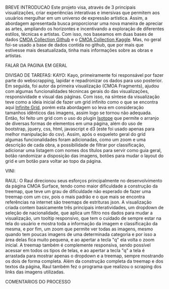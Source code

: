 BREVE INTRODUCAO 
Este projeto visa, através de 3 principais visualizações, criar experiências interativas e imersivas que permitem aos usuários mergulhar em um universo de expressão artística. Assim, a abordagem apresentada busca proporcionar uma nova maneira de apreciar as artes, ampliando os horizontes e incentivando a exploração de diferentes estilos, técnicas e artistas. Com isso, nos baseamos em duas bases de dados [CMOA Collection Github](https://github.com/cmoa/collection) e o 
[CMOA Collection Kaggle](https://www.kaggle.com/datasets/mfrancis23/carnegie-museum-of-art). Mas, no geral foi-se usado a base de dados contida no github, que por mais que estivesse mais desatualizada, tinha mais informações sobre as obras e artistas.

FALAR DA PAGINA EM GERAL

DIVISAO DE TAREFAS:
KAYO:
Kayo, primeiramente foi responsável por fazer parte do webscrapping, lapidar e repadronizar os dados para uso posterior. Em seguida, foi autor da primeira visualização (CMOA Fragments), ajudou com algumas funcionalidades técnincas gerais do das visualizações, responsividade e visual das páginas. Com isso, na síntese da visualização teve como a ideia inicial de fazer um grid infinito como o que se encontra aqui [Infinite Grid](https://codepen.io/radixzz/pen/eRJKXy), porém esta abordagem so leva em consideração tamanhos idênticos das imagens, assim logo se tornou não adequada. Então, foi feito um grid com o uso do plugin [Isotope](https://isotope.metafizzy.co) que permite o arranjo de diversas formas de elementos em uma página, além do uso de bootstrap, jquery, css, html, javascript e d3 (este foi usado apenas para melhor manipulação do csv). Assim, após o esqueleto geral do grid algumas funcionalidades foram adicionadas, como um zoom e uma descrição de cada obra, a possibilidade de filtrar por classificação, adicionar uma listagem com nomes dos títulos para servir como guia geral, botão randomizar a disposição das imagens, botões para mudar o layout do grid e um botão para voltar ao topo da página.


VINI:


RAUL:
O Raul direcionou seus esforços principalmente no desenvolvimento da página CMOA Surface, tendo como maior dificuldade a construção da treemap, que teve um grau de dificuldade não esperado de fazer uma treemap com um csv, pois o mais padrão e o que mais se encontra referências na internet são treemaps de estrituras json. A visualização criada contem basicamente três principais interatividades, um dropdown de seleção de nacionalidade, que aplica um filtro nos dados para mudar a visualização, um tooltip responsivo, que tem o cuidado de sempre estar na tela do usuário e mostra toda a informação da imagem e classificação da mesma, e por fim, um zoom que permite ver todas as imagens, mesmo quando tem poucas imagens de uma determinada categoria e por isso a área delas fica muito pequena, e ao apertar a tecla "q" ela volta o zoom inicial. A treemap também é complemente responsiva, sendo possível acessar em todos os tipos de telas, e ao apertar a tecla "q" a tela é arrastada para mostrar apenas o dropdown e a treemap, sempre mostrando os dois de forma completa. Além da construção completa da treemap e dos textos da página, Raul também fez o programa que realizou o scraping dos links das imagens utilizadas. 

COMENTARIOS DO PROCESSO
